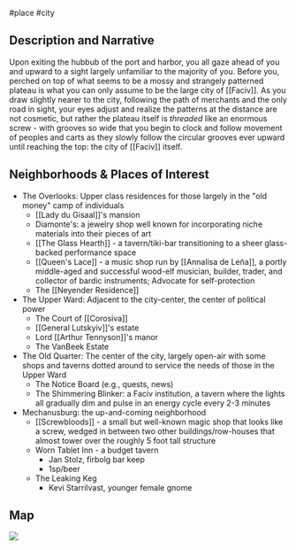 #place #city

## Description and Narrative
Upon exiting the hubbub of the port and harbor, you all gaze ahead of you and upward to a sight largely unfamiliar to the majority of you. Before you, perched on top of what seems to be a mossy and strangely patterned plateau is what you can only assume to be the large city of [[Faciv]]. As you draw slightly nearer to the city, following the path of merchants and the only road in sight, your eyes adjust and realize the patterns at the distance are not cosmetic, but rather the plateau itself is _threaded_ like an enormous screw - with grooves so wide that you begin to clock and follow movement of peoples and carts as they slowly follow the circular grooves ever upward until reaching the top: the city of [[Faciv]] itself. 

## Neighborhoods & Places of Interest
- The Overlooks: Upper class residences for those largely in the "old money" camp of individuals
	- [[Lady du Gisaal]]'s mansion
	- Diamonte's: a jewelry shop well known for incorporating niche materials into their pieces of art
	- [[The Glass Hearth]] - a tavern/tiki-bar transitioning to a sheer glass-backed performance space
	- [[Queen's Lace]] - a music shop run by [[Annalisa de Leña]], a portly middle-aged and successful wood-elf musician, builder, trader, and collector of bardic instruments; Advocate for self-protection
	- The [[Neyender Residence]]
- The Upper Ward: Adjacent to the city-center, the center of political power
	- The Court of [[Corosiva]]
	- [[General Lutskyiv]]'s estate
	- Lord [[Arthur Tennyson]]'s manor
	- The VanBeek Estate
- The Old Quarter: The center of the city, largely open-air with some shops and taverns dotted around to service the needs of those in the Upper Ward
	- The Notice Board (e.g., quests, news)
	- The Shimmering Blinker: a Faciv institution, a tavern where the lights all gradually dim and pulse in an energy cycle every 2-3 minutes
- Mechanusburg: the up-and-coming neighborhood
	- [[Screwbloods]] - a small but well-known magic shop that looks like a screw, wedged in between two other buildings/row-houses that almost tower over the roughly 5 foot tall structure	
	- Worn Tablet Inn - a budget tavern
		- Jan Stolz, firbolg bar keep
		- 1sp/beer
	- The Leaking Keg
		- Kevi Starrilvast, younger female gnome 

## Map

![](img/maps/faciv.png)